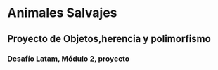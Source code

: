 # Animales Salvajes

## Proyecto de Objetos,herencia y polimorfismo
### Desafío Latam, Módulo 2, proyecto